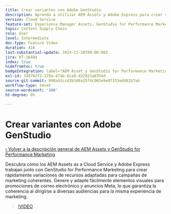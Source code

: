 ```yaml
---
title: Crear variantes con Adobe GenStudio
description: Aprenda a utilizar AEM Assets y Adobe Express para crear variaciones de recursos para correos electrónicos y anuncios Meta, lo que garantiza una experiencia de marketing coherente.
version: Cloud Service
feature-set: Experience Manager Assets, GenStudio for Performance Marketing
topic: Content Supply Chain
role: User
level: Intermediate
doc-type: Feature Video
duration: 416
last-substantial-update: 2024-11-20T00:00:00Z
jira: KT-16484
index: true
hidefromtoc: true
badgeIntegration: label="AEM Asset y GenStudio for Performance Marketing" type="positive"
exl-id: 338762f2-179a-47ab-8ca8-d22921a0354d
source-git-commit: 998a43ccd2b3d8a15f4c065e9e0f153edd81b7a6
workflow-type: tm+mt
source-wordcount: '100'
ht-degree: 0%

---
```


# Crear variantes con Adobe GenStudio

[‹ Volver a la descripción general de AEM Assets y GenStudio for Performance Marketing](./overview.md)

Descubra cómo los AEM Assets as a Cloud Service y Adobe Express trabajan junto con GenStudio for Performance Marketing para crear rápidamente variaciones de recursos adaptadas para campañas de marketing coherentes. Genere y adapte fácilmente elementos visuales para promociones de correo electrónico y anuncios Meta, lo que garantiza la coherencia al dirigirse a diversas audiencias para la misma experiencia de marketing.

>[!VIDEO](https://video.tv.adobe.com/v/3439266/?learn=on&enablevpops)
